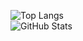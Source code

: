![Top Langs](https://github-readme-stats.vercel.app/api/top-langs/?username=thespaghettichef&theme=tokyonight&langs_count=8&layout=compact)
<br>
![GitHub Stats](https://github-readme-stats.vercel.app/api?username=thespaghettichef&theme=dracula&show_icons=true&count_private=true)

<!--
**imgpslol/imgpslol** is a ✨ _special_ ✨ repository because its `README.md` (this file) appears on your GitHub profile.

Here are some ideas to get you started:

- 🔭 I’m currently working on ...
- 🌱 I’m currently learning ...
- 👯 I’m looking to collaborate on ...
- 🤔 I’m looking for help with ...
- 💬 Ask me about ...
- 📫 How to reach me: ...
- 😄 Pronouns: ...
- ⚡ Fun fact: ...
-->
